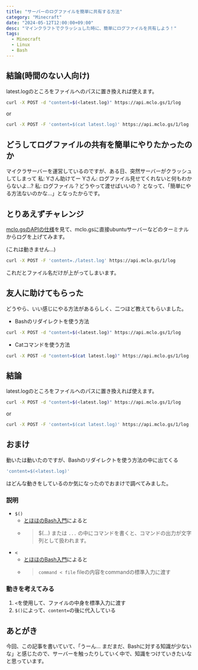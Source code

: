 ```yaml
---
title: "サーバーのログファイルを簡単に共有する方法"
category: "Minecraft"
date: "2024-05-12T12:00:00+09:00"
desc: "マインクラフトでクラッシュした時に、簡単にログファイルを共有しよう！"
tags:
  - Minecraft
  - Linux
  - Bash
---
```

## 結論(時間のない人向け)
latest.logのところをファイルへのパスに置き換えれば使えます。
```bash
curl -X POST -d "content=$(<latest.log)" https://api.mclo.gs/1/log
```
or
```bash
curl -X POST -F 'content=$(cat latest.log)' https://api.mclo.gs/1/log
```

## どうしてログファイルの共有を簡単にやりたかったのか
マイクラサーバーを運営しているのですが、ある日、突然サーバーがクラッシュしてしまって
私: Yさん助けてー
Yさん: ログファイル見せてくれないと何もわからないよ...?
私: ログファイル？どうやって渡せばいいの？
となって、「簡単にやる方法ないのかな...」となったからです。

## とりあえずチャレンジ
[mclo.gsのAPIの仕様](https://api.mclo.gs)を見て、mclo.gsに直接ubuntuサーバーなどのターミナルからログを上げてみます。

(これは動きません...)
```bash
curl -X POST -F 'content=./latest.log' https://api.mclo.gs/1/log
```
これだとファイル名だけが上がってしまいます。

## 友人に助けてもらった
どうやら、いい感じにやる方法があるらしく、二つほど教えてもらいました。
- Bashのリダイレクトを使う方法
```bash
curl -X POST -d "content=$(<latest.log)" https://api.mclo.gs/1/log
```

- Catコマンドを使う方法
```bash
curl -X POST -d "content=$(cat latest.log)" https://api.mclo.gs/1/log
```

## 結論
latest.logのところをファイルへのパスに置き換えれば使えます。
```bash
curl -X POST -d "content=$(<latest.log)" https://api.mclo.gs/1/log
```
or
```bash
curl -X POST -F 'content=$(cat latest.log)' https://api.mclo.gs/1/log
```

## おまけ
動いたは動いたのですが、Bashのリダイレクトを使う方法の中に出てくる
```bash
'content=$(<latest.log)'
```
はどんな動きをしているのか気になったのでおまけで調べてみました。

### 説明
- `$()`
  - [とほほのBash入門](https://www.tohoho-web.com/ex/shell.html#command-replace)によると
  - > $(...) または `...` の中にコマンドを書くと、コマンドの出力が文字列として扱われます。
- `<`
  - [とほほのBash入門](https://www.tohoho-web.com/ex/shell.html#in-out-redirect)によると
  - > `command < file` fileの内容をcommandの標準入力に渡す

### 動きを考えてみる
1. `<`を使用して、ファイルの中身を標準入力に渡す
2. `$()`によって、`content=`の後に代入している

## あとがき
今回、この記事を書いていて、「うーん... まだまだ、Bashに対する知識が少ないな」と感じたので、サーバーを触ったりしていく中で、知識をつけていきたいなと思っています。
